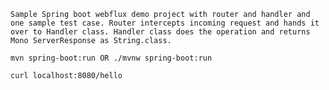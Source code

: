 ``Sample Spring boot webflux demo project with router and handler and one sample test case.
  Router intercepts incoming request and hands it over to Handler class. Handler class does the operation and returns Mono ServerResponse as String.class. 
``


`
mvn spring-boot:run OR ./mvnw spring-boot:run
`

`
curl localhost:8080/hello
`
